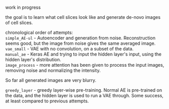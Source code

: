 work in progress

the goal is to learn what cell slices look like and generate de-novo images of cell slices.

chronological order of attempts:  
`simple_AE-ul` - Autoencoder and generation from noise. Reconstruction seems good, but the image from noise gives the same averaged image.  
`vae_small` - VAE with no convolution, on a subset of the data.  
`manual_ae` - Keras AE and trying to input the hidden layer's input, using the hidden layer's distribution.  
`image_process` - more attention has been given to process the input images, removing noise and normalizing the intensity.  

So far all generated images are very blurry.

`greedy_layer` - greedy layer-wise pre-training. Normal AE is pre-trained on the data, and the hidden layer is used to run a VAE through. Some success, at least compared to previous attempts.

